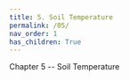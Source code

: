 ```yaml
---
title: 5. Soil Temperature
permalink: /05/
nav_order: 1
has_children: True
---
```


Chapter 5 -- Soil Temperature
